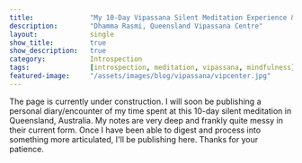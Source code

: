 ```yaml
---
title:				"My 10-Day Vipassana Silent Meditation Experience & Survival Guide"
description:		"Dhamma Rasmi, Queensland Vipassana Centre"
layout:				single
show_title:			true
show_description:	true
category:			Introspection
tags:				[introspection, meditation, vipassana, mindfulness]
featured-image:		"/assets/images/blog/vipassana/vipcenter.jpg"
---
```


The page is currently under construction. I will soon be publishing a personal diary/encounter of my time spent at this 10-day silent meditation in Queensland, Australia. My notes are very deep and frankly quite messy in their current form. Once I have been able to digest and process into something more articulated, I'll be publishing here. Thanks for your patience.